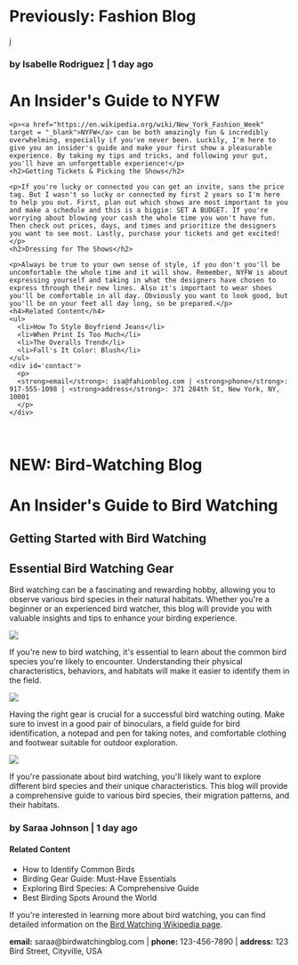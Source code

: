 # Previously: Fashion Blog
  
  <body>
    <a href='#contact'>j</a>
    <h3>by Isabelle Rodriguez | 1 day ago</h3>
    <h1>An Insider's Guide to NYFW</h1>

    <p><a href="https://en.wikipedia.org/wiki/New_York_Fashion_Week" target = "_blank">NYFW</a> can be both amazingly fun & incredibly overwhelming, especially if you've never been. Luckily, I'm here to give you an insider's guide and make your first show a pleasurable experience. By taking my tips and tricks, and following your gut, you'll have an unforgettable experience!</p>
    <h2>Getting Tickets & Picking the Shows</h2>

    <p>If you're lucky or connected you can get an invite, sans the price tag. But I wasn't so lucky or connected my first 2 years so I'm here to help you out. First, plan out which shows are most important to you and make a schedule and this is a biggie: SET A BUDGET. If you're worrying about blowing your cash the whole time you won't have fun. Then check out prices, days, and times and prioritize the designers you want to see most. Lastly, purchase your tickets and get excited!</p>
    <h2>Dressing for The Shows</h2>

    <p>Always be true to your own sense of style, if you don't you'll be uncomfortable the whole time and it will show. Remember, NYFW is about expressing yourself and taking in what the designers have chosen to express through their new lines. Also it's important to wear shoes you'll be comfortable in all day. Obviously you want to look good, but you'll be on your feet all day long, so be prepared.</p>
    <h4>Related Content</h4>
    <ul>
      <li>How To Style Boyfriend Jeans</li>
      <li>When Print Is Too Much</li>
      <li>The Overalls Trend</li>
      <li>Fall's It Color: Blush</li>
    </ul>
    <div id='contact'>
      <p>
      <strong>email</strong>: isa@fahionblog.com | <strong>phone</strong>: 917-555-1098 | <strong>address</strong>: 371 284th St, New York, NY, 10001
      </p>
    </div>

<br>

# NEW: Bird-Watching Blog

   <h1>An Insider's Guide to Bird Watching</h1>
   <h2>Getting Started with Bird Watching</h2>
   <h2>Essential Bird Watching Gear</h2>
   <p>Bird watching can be a fascinating and rewarding hobby, allowing you to observe various bird species in their natural habitats. Whether you're a beginner or an experienced bird watcher, this blog will provide you with valuable insights and tips to enhance your birding experience.</p>
   <img src="https://aramb.aramservices.com/bird-watching-blog/imageone.jpg">
   <p>If you're new to bird watching, it's essential to learn about the common bird species you're likely to encounter. Understanding their physical characteristics, behaviors, and habitats will make it easier to identify them in the field.</p>
   <img src="aramb.aramservices.com/bird-watching-blog/imagetwo.jpg">
   <p>Having the right gear is crucial for a successful bird watching outing. Make sure to invest in a good pair of binoculars, a field guide for bird identification, a notepad and pen for taking notes, and comfortable clothing and footwear suitable for outdoor exploration.</p>
   <img src="aramb.aramservices.com/bird-watching-blog/imagethree.jpg">
   <p>If you're passionate about bird watching, you'll likely want to explore different bird species and their unique characteristics. This blog will provide a comprehensive guide to various bird species, their migration patterns, and their habitats.</p>
   <h3>by Saraa Johnson | 1 day ago</h3>
   <h4>Related Content</h4>
   <ul>
      <li>How to Identify Common Birds</li>
      <li>Birding Gear Guide: Must-Have Essentials</li>
      <li>Exploring Bird Species: A Comprehensive Guide</li>
      <li>Best Birding Spots Around the World</li>
   </ul>
   <p>If you're interested in learning more about bird watching, you can find detailed information on the <a href="https://en.wikipedia.org/wiki/Bird_watching" target="_blank">Bird Watching Wikipedia page</a>.</p>
   <div id="contact">
      <p><strong>email:</strong> saraa@birdwatchingblog.com | <strong>phone:</strong> 123-456-7890 | <strong>address:</strong> 123 Bird Street, Cityville, USA</p>
   </div>
</body>
</html>
